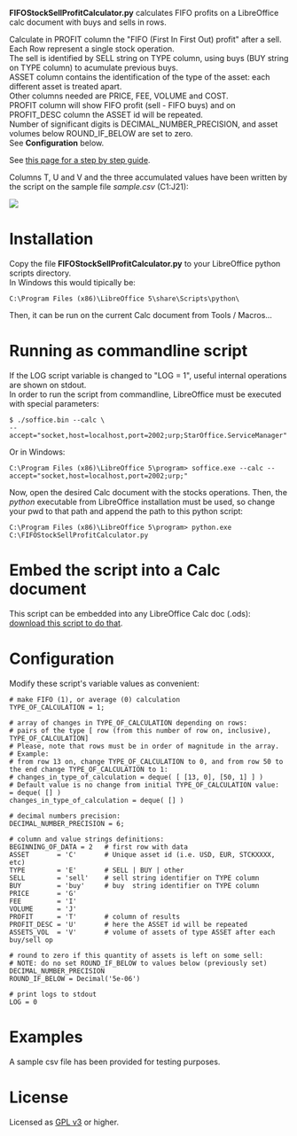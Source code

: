 **FIFOStockSellProfitCalculator.py** calculates FIFO profits on a LibreOffice calc document with buys and sells in rows.    
    
Calculate in PROFIT column the "FIFO (First In First Out) profit" after a sell.   
Each Row represent a single stock operation.   
The sell is identified by SELL string on TYPE column, using buys (BUY string on TYPE column) to acumulate previous buys.   
ASSET column contains the identification of the type of the asset: each different asset is treated apart.   
Other columns needed are PRICE, FEE, VOLUME and COST.   
PROFIT column will show FIFO profit (sell - FIFO buys) and on PROFIT\_DESC column the ASSET id will be repeated.   
Number of significant digits is DECIMAL\_NUMBER\_PRECISION, and asset volumes below ROUND\_IF\_BELOW are set to zero.   
See **Configuration** below.

See [this page for a step by step guide](https://circulosmeos.wordpress.com/2017/04/23/fifo-profits-stock-sell-calculation-with-libreoffice-calc).

Columns T, U and V and the three accumulated values have been written by the script on the sample file *sample.csv* (C1:J21):

![](https://circulosmeos.files.wordpress.com/2017/04/calc-stock-ops-example-after-script-exec.png?w=680)

Installation
============

Copy the file **FIFOStockSellProfitCalculator.py** to your LibreOffice python scripts directory.   
In Windows this would tipically be:

    C:\Program Files (x86)\LibreOffice 5\share\Scripts\python\

Then, it can be run on the current Calc document from Tools / Macros... 


Running as commandline script
=============================

If the LOG script variable is changed to "LOG = 1", useful internal operations are shown on stdout.   
In order to run the script from commandline, LibreOffice must be executed with special parameters:

    $ ./soffice.bin --calc \
    --accept="socket,host=localhost,port=2002;urp;StarOffice.ServiceManager"

Or in Windows:

    C:\Program Files (x86)\LibreOffice 5\program> soffice.exe --calc --accept="socket,host=localhost,port=2002;urp;"

Now, open the desired Calc document with the stocks operations.
Then, the *python* executable from LibreOffice installation must be used, so change your pwd to that path and append the path to this python script:

    C:\Program Files (x86)\LibreOffice 5\program> python.exe C:\FIFOStockSellProfitCalculator.py


Embed the script into a Calc document
=====================================

This script can be embedded into any LibreOffice Calc doc (.ods): [download this script to do that](https://github.com/circulosmeos/LibreOfficeScriptInsert).


Configuration
=============

Modify these script's variable values as convenient:

    # make FIFO (1), or average (0) calculation
    TYPE_OF_CALCULATION = 1;

    # array of changes in TYPE_OF_CALCULATION depending on rows:
    # pairs of the type [ row (from this number of row on, inclusive), TYPE_OF_CALCULATION]
    # Please, note that rows must be in order of magnitude in the array.
    # Example:
    # from row 13 on, change TYPE_OF_CALCULATION to 0, and from row 50 to the end change TYPE_OF_CALCULATION to 1:
    # changes_in_type_of_calculation = deque( [ [13, 0], [50, 1] ] )
    # Default value is no change from initial TYPE_OF_CALCULATION value:  = deque( [] )
    changes_in_type_of_calculation = deque( [] )

    # decimal numbers precision:
    DECIMAL_NUMBER_PRECISION = 6;

    # column and value strings definitions:
    BEGINNING_OF_DATA = 2   # first row with data
    ASSET       = 'C'       # Unique asset id (i.e. USD, EUR, STCKXXXX, etc)
    TYPE        = 'E'       # SELL | BUY | other
    SELL        = 'sell'    # sell string identifier on TYPE column
    BUY         = 'buy'     # buy  string identifier on TYPE column
    PRICE       = 'G'
    FEE         = 'I'
    VOLUME      = 'J'
    PROFIT      = 'T'       # column of results
    PROFIT_DESC = 'U'       # here the ASSET id will be repeated
    ASSETS_VOL  = 'V'       # volume of assets of type ASSET after each buy/sell op

    # round to zero if this quantity of assets is left on some sell:
    # NOTE: do no set ROUND_IF_BELOW to values below (previously set) DECIMAL_NUMBER_PRECISION 
    ROUND_IF_BELOW = Decimal('5e-06')

    # print logs to stdout
    LOG = 0


Examples
========

A sample csv file has been provided for testing purposes.


License
=======

Licensed as [GPL v3](http://www.gnu.org/licenses/gpl-3.0.en.html) or higher.   
